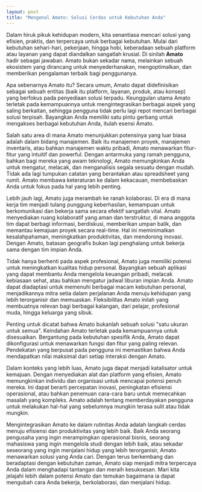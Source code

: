 ```yaml
---
layout: post
title: "Mengenal Amato: Solusi Cerdas untuk Kebutuhan Anda"
---
```


Dalam hiruk pikuk kehidupan modern, kita senantiasa mencari solusi yang efisien, praktis, dan terpercaya untuk berbagai kebutuhan. Mulai dari kebutuhan sehari-hari, pekerjaan, hingga hobi, keberadaan sebuah platform atau layanan yang dapat diandalkan sangatlah krusial. Di sinilah **Amato** hadir sebagai jawaban. Amato bukan sekadar nama, melainkan sebuah ekosistem yang dirancang untuk menyederhanakan, mengoptimalkan, dan memberikan pengalaman terbaik bagi penggunanya.

Apa sebenarnya Amato itu? Secara umum, Amato dapat didefinisikan sebagai sebuah entitas (baik itu platform, layanan, produk, atau konsep) yang berfokus pada penyediaan solusi terpadu. Keunggulan utama Amato terletak pada kemampuannya untuk mengintegrasikan berbagai aspek yang saling berkaitan, sehingga pengguna tidak perlu lagi repot mencari berbagai solusi terpisah. Bayangkan Anda memiliki satu pintu gerbang untuk mengakses berbagai kebutuhan Anda, itulah esensi Amato.

Salah satu area di mana Amato menunjukkan potensinya yang luar biasa adalah dalam bidang manajemen. Baik itu manajemen proyek, manajemen inventaris, atau bahkan manajemen waktu pribadi, Amato menawarkan fitur-fitur yang intuitif dan powerful. Dengan antarmuka yang ramah pengguna, bahkan bagi mereka yang awam teknologi, Amato memungkinkan Anda untuk mengatur, melacak, dan menganalisis segala sesuatu dengan mudah. Tidak ada lagi tumpukan catatan yang berantakan atau spreadsheet yang rumit. Amato membawa keteraturan ke dalam kekacauan, membebaskan Anda untuk fokus pada hal yang lebih penting.

Lebih jauh lagi, Amato juga merambah ke ranah kolaborasi. Di era di mana kerja tim menjadi tulang punggung keberhasilan, kemampuan untuk berkomunikasi dan bekerja sama secara efektif sangatlah vital. Amato menyediakan ruang kolaboratif yang aman dan terstruktur, di mana anggota tim dapat berbagi informasi, berdiskusi, memberikan umpan balik, dan memantau kemajuan proyek secara real-time. Hal ini meminimalkan kesalahpahaman, meningkatkan produktivitas, dan mendorong inovasi. Dengan Amato, batasan geografis bukan lagi penghalang untuk bekerja sama dengan tim impian Anda.

Tidak hanya berhenti pada aspek profesional, Amato juga memiliki potensi untuk meningkatkan kualitas hidup personal. Bayangkan sebuah aplikasi yang dapat membantu Anda mengelola keuangan pribadi, melacak kebiasaan sehat, atau bahkan mengatur jadwal liburan impian Anda. Amato dapat diadaptasi untuk memenuhi berbagai macam kebutuhan personal, menjadikannya mitra setia dalam perjalanan Anda menuju kehidupan yang lebih terorganisir dan memuaskan. Fleksibilitas Amato inilah yang membuatnya relevan bagi berbagai kalangan, dari pelajar, profesional muda, hingga keluarga yang sibuk.

Penting untuk dicatat bahwa Amato bukanlah sebuah solusi "satu ukuran untuk semua". Keindahan Amato terletak pada kemampuannya untuk disesuaikan. Bergantung pada kebutuhan spesifik Anda, Amato dapat dikonfigurasi untuk menawarkan fungsi dan fitur yang paling relevan. Pendekatan yang berpusat pada pengguna ini memastikan bahwa Anda mendapatkan nilai maksimal dari setiap interaksi dengan Amato.

Dalam konteks yang lebih luas, Amato juga dapat menjadi katalisator untuk kemajuan. Dengan menyediakan alat dan platform yang efisien, Amato memungkinkan individu dan organisasi untuk mencapai potensi penuh mereka. Ini dapat berarti percepatan inovasi, peningkatan efisiensi operasional, atau bahkan penemuan cara-cara baru untuk memecahkan masalah yang kompleks. Amato adalah tentang memberdayakan pengguna untuk melakukan hal-hal yang sebelumnya mungkin terasa sulit atau tidak mungkin.

Mengintegrasikan Amato ke dalam rutinitas Anda adalah langkah cerdas menuju efisiensi dan produktivitas yang lebih baik. Baik Anda seorang pengusaha yang ingin merampingkan operasional bisnis, seorang mahasiswa yang ingin mengelola studi dengan lebih baik, atau sekadar seseorang yang ingin menjalani hidup yang lebih terorganisir, Amato menawarkan solusi yang Anda cari. Dengan terus berkembang dan beradaptasi dengan kebutuhan zaman, Amato siap menjadi mitra terpercaya Anda dalam menghadapi tantangan dan meraih kesuksesan. Mari kita jelajahi lebih dalam potensi Amato dan temukan bagaimana ia dapat mengubah cara Anda bekerja, berkolaborasi, dan menjalani hidup.
